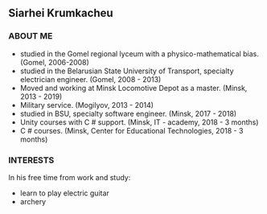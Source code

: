 ## Siarhei Krumkacheu



### ABOUT ME

- studied in the Gomel regional lyceum with a physico-mathematical bias. (Gomel, 2006-2008)
- studied in the Belarusian State University of Transport,  specialty electrician engineer. (Gomel, 2008 - 2013)
- Moved and working at Minsk Locomotive Depot as a master. (Minsk, 2013 - 2019)
- Military service. (Mogilyov, 2013 - 2014)
- studied in BSU,  specialty software engineer. (Minsk, 2017 - 2018)
- Unity courses with C # support. (Minsk, IT - academy, 2018 - 3 months)
- C # courses. (Minsk, Center for Educational Technologies, 2018 - 3 months)

### INTERESTS

In his free time from work and study:
  - learn to play electric guitar
  - archery

### 


